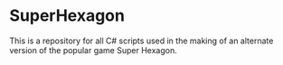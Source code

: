 # SuperHexagon
This is a repository for all C# scripts used in the making of an alternate version of the popular game Super Hexagon. 
